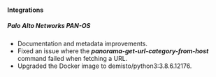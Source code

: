 
#### Integrations
##### Palo Alto Networks PAN-OS
- Documentation and metadata improvements.
- Fixed an issue where the ***panorama-get-url-category-from-host*** command failed when fetching a URL.
- Upgraded the Docker image to demisto/python3:3.8.6.12176.

